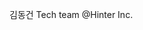 
김동건
Tech team 
@Hinter Inc.
<!---
great-ian/great-ian is a ✨ special ✨ repository because its `README.md` (this file) appears on your GitHub profile.
You can click the Preview link to take a look at your changes.
--->

